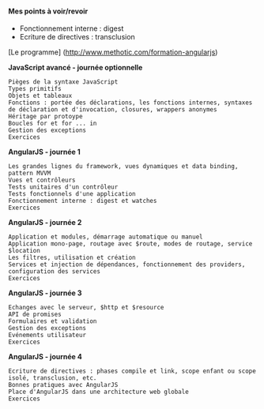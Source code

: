 
#### Mes points à voir/revoir
- Fonctionnement interne : digest 
- Ecriture de directives : transclusion

[Le programme] (http://www.methotic.com/formation-angularjs)


**JavaScript avancé - journée optionnelle**

    Pièges de la syntaxe JavaScript
    Types primitifs
    Objets et tableaux
    Fonctions : portée des déclarations, les fonctions internes, syntaxes de déclaration et d'invocation, closures, wrappers anonymes
    Héritage par protoype
    Boucles for et for ... in
    Gestion des exceptions
    Exercices

**AngularJS - journée 1**

    Les grandes lignes du framework, vues dynamiques et data binding, pattern MVVM
    Vues et contrôleurs
    Tests unitaires d'un contrôleur
    Tests fonctionnels d'une application
    Fonctionnement interne : digest et watches
    Exercices

**AngularJS - journée 2**

    Application et modules, démarrage automatique ou manuel
    Application mono-page, routage avec $route, modes de routage, service $location
    Les filtres, utilisation et création
    Services et injection de dépendances, fonctionnement des providers, configuration des services
    Exercices

**AngularJS - journée 3**

    Echanges avec le serveur, $http et $resource
    API de promises
    Formulaires et validation
    Gestion des exceptions
    Evénements utilisateur
    Exercices

**AngularJS - journée 4**

    Ecriture de directives : phases compile et link, scope enfant ou scope isolé, transclusion, etc.
    Bonnes pratiques avec AngularJS
    Place d'AngularJS dans une architecture web globale
    Exercices


